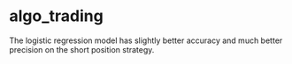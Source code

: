 # algo_trading

The logistic regression model has slightly better accuracy and much better precision on the short position strategy.